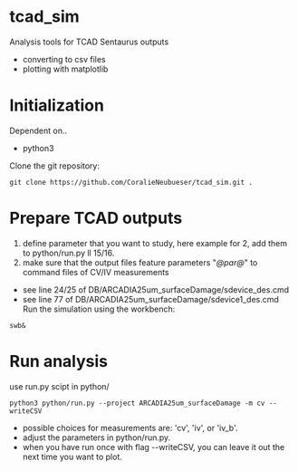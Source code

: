tcad_sim
============

Analysis tools for TCAD Sentaurus outputs
- converting to csv files
- plotting with matplotlib

# Initialization
Dependent on..
- python3

Clone the git repository:
~~~
git clone https://github.com/CoralieNeubueser/tcad_sim.git .
~~~

# Prepare TCAD outputs
1. define parameter that you want to study, here example for 2, add them to python/run.py ll 15/16.
2. make sure that the output files feature parameters "_@par@_" to command files of CV/IV measurements
- see line 24/25 of DB/ARCADIA25um_surfaceDamage/sdevice_des.cmd
- see line 77 of DB/ARCADIA25um_surfaceDamage/sdevice1_des.cmd
Run the simulation using the workbench: 
~~~
swb&
~~~
# Run analysis
use run.py scipt in python/

~~~
python3 python/run.py --project ARCADIA25um_surfaceDamage -m cv --writeCSV
~~~

- possible choices for measurements are: 'cv', 'iv', or 'iv_b'.
- adjust the parameters in python/run.py.
- when you have run once with flag --writeCSV, you can leave it out the next time you want to plot.
